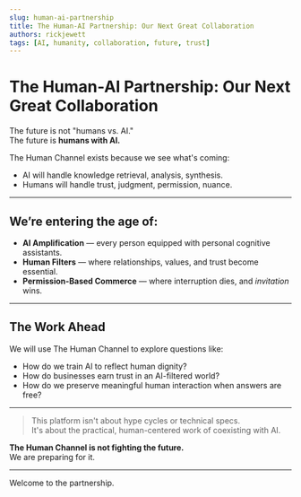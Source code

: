 ```yaml
---
slug: human-ai-partnership
title: The Human-AI Partnership: Our Next Great Collaboration
authors: rickjewett
tags: [AI, humanity, collaboration, future, trust]
---
```


# The Human-AI Partnership: Our Next Great Collaboration

The future is not "humans vs. AI."  
The future is **humans with AI.**

The Human Channel exists because we see what's coming:  
- AI will handle knowledge retrieval, analysis, synthesis.  
- Humans will handle trust, judgment, permission, nuance.

---

## We’re entering the age of:

- **AI Amplification** — every person equipped with personal cognitive assistants.
- **Human Filters** — where relationships, values, and trust become essential.
- **Permission-Based Commerce** — where interruption dies, and *invitation* wins.

---

## The Work Ahead

We will use The Human Channel to explore questions like:

- How do we train AI to reflect human dignity?
- How do businesses earn trust in an AI-filtered world?
- How do we preserve meaningful human interaction when answers are free?

---

> This platform isn't about hype cycles or technical specs.  
> It's about the practical, human-centered work of coexisting with AI.

**The Human Channel is not fighting the future.**  
We are preparing for it.

---

Welcome to the partnership.

